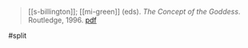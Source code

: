 > [[s-billington]]; [[mi-green]] (eds). *The Concept of the Goddess*. Routledge, 1996. [pdf](a/s-billington-m-green1996eds.pdf)

#split 